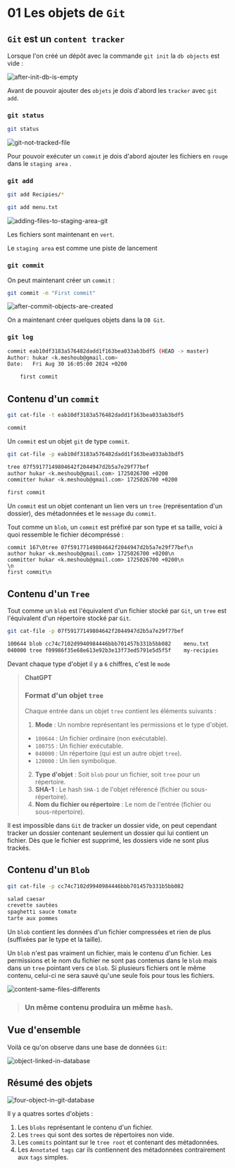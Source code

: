 #  01 Les objets de `Git`

## `Git` est un `content tracker`

Lorsque l'on créé un dépôt avec la commande `git init` la `db objects` est vide :

<img src="assets/after-init-db-is-empty.png" alt="after-init-db-is-empty" />

Avant de pouvoir ajouter des `objets` je dois d'abord les `tracker` avec `git add`.



### `git status`

```bash
git status
```

<img src="assets/git-not-tracked-file.png" alt="git-not-tracked-file" />

Pour pouvoir exécuter un `commit` je dois d'abord ajouter les fichiers en `rouge` dans le `staging area` .



### `git add`

```bash
git add Recipies/*
```

```bash
git add menu.txt
```

<img src="assets/adding-files-to-staging-area-git.png" alt="adding-files-to-staging-area-git" />

Les fichiers sont maintenant en `vert`.

Le `staging area` est comme une piste de lancement



### `git commit`

On peut maintenant créer un `commit` :

```bash
git commit -m "First commit"
```

<img src="assets/after-commit-objects-are-created.png" alt="after-commit-objects-are-created" />

On a maintenant créer quelques objets dans la `DB Git`.



### `git log`

```bash
commit eab10df3183a576482dadd1f163bea033ab3bdf5 (HEAD -> master)
Author: hukar <k.meshoub@gmail.com>
Date:   Fri Aug 30 16:05:00 2024 +0200

    first commit
```



## Contenu d'un `commit`

```bash
git cat-file -t eab10df3183a576482dadd1f163bea033ab3bdf5

commit
```

Un `commit` est un objet `git` de type `commit`.

```bash
git cat-file -p eab10df3183a576482dadd1f163bea033ab3bdf5

tree 07f59177149804642f2044947d2b5a7e29f77bef
author hukar <k.meshoub@gmail.com> 1725026700 +0200
committer hukar <k.meshoub@gmail.com> 1725026700 +0200

first commit 
```

Un `commit` est un objet contenant un lien vers un `tree` (représentation d'un dossier), des métadonnées et le `message` du `commit`.

Tout comme un `blob`, un `commit` est préfixé par son type et sa taille, voici à quoi ressemble le fichier décompréssé :

```
commit 167\0tree 07f59177149804642f2044947d2b5a7e29f77bef\n
author hukar <k.meshoub@gmail.com> 1725026700 +0200\n
committer hukar <k.meshoub@gmail.com> 1725026700 +0200\n
\n
first commit\n
```



## Contenu d'un `Tree`

Tout comme un `blob` est l'équivalent d'un fichier stocké par `Git`, un `tree` est l'équivalent d'un répertoire stocké par `Git`.

```bash 
git cat-file -p 07f59177149804642f2044947d2b5a7e29f77bef

100644 blob cc74c7102d9940984446bbb701457b331b5bb082	menu.txt
040000 tree f09986f35e68e613e92b3e13f73ed5791e5d5f5f	my-recipies
```

Devant chaque type d'objet il y a `6` chiffres, c'est le `mode`

>**ChatGPT**
>
>### Format d'un objet `tree`
>
>Chaque entrée dans un objet `tree` contient les éléments suivants :
>
>1. **Mode** : Un nombre représentant les permissions et le type d'objet.
>   - `100644` : Un fichier ordinaire (non exécutable).
>   - `100755` : Un fichier exécutable.
>   - `040000` : Un répertoire (qui est un autre objet `tree`).
>   - `120000` : Un lien symbolique.
>2. **Type d'objet** : Soit `blob` pour un fichier, soit `tree` pour un répertoire.
>3. **SHA-1** : Le hash `SHA-1` de l'objet référencé (fichier ou sous-répertoire).
>4. **Nom du fichier ou répertoire** : Le nom de l'entrée (fichier ou sous-répertoire).

Il est impossible dans `Git` de tracker un dossier vide, on peut cependant tracker un dossier contenant seulement un dossier qui lui contient un fichier. Dès que le fichier est supprimé, les dossiers vide ne sont plus trackés.



## Contenu d'un `Blob`

```bash
git cat-file -p cc74c7102d9940984446bbb701457b331b5bb082

salad caesar
crevette sautées
spaghetti sauce tomate
tarte aux pommes
```

Un `blob` contient les données d'un fichier compressées et rien de plus (suffixées par le type et la taille).

Un `blob` n'est pas vraiment un fichier, mais le contenu d'un fichier. Les permissions et le nom du fichier ne sont pas contenus dans le `blob` mais dans un `tree` pointant vers ce `blob`. Si plusieurs fichiers ont le même contenu, celui-ci ne sera sauvé qu'une seule fois pour tous les fichiers.

<img src="assets/content-same-files-differents.png" alt="content-same-files-differents" />

> ### Un même contenu produira un même `hash`.

## Vue d'ensemble

Voilà ce qu'on observe dans une base de données `Git`:

<img src="assets/object-linked-in-database.png" alt="object-linked-in-database" />



## Résumé des objets

<img src="assets/four-object-in-git-database.png" alt="four-object-in-git-database" />

Il y a quatres sortes d'objets :

1. Les `blobs` représentant le contenu d'un fichier.
2. Les `trees` qui sont des sortes de répertoires non vide.
3. Les `commits` pointant sur le `tree root` et contenant des métadonnées.
4. Les `Annotated tags` car ils contiennent des métadonnées contrairement aux `tags` simples.

